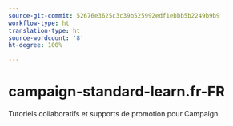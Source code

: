 ```yaml
---
source-git-commit: 52676e3625c3c39b525992edf1ebbb5b2249b9b9
workflow-type: ht
translation-type: ht
source-wordcount: '8'
ht-degree: 100%

---
```

# campaign-standard-learn.fr-FR

Tutoriels collaboratifs et supports de promotion pour Campaign
